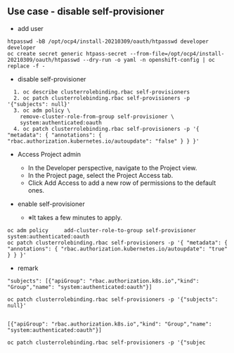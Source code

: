 ## Use case - disable self-provisioner

- add user
```
htpasswd -bB /opt/ocp4/install-20210309/oauth/htpasswd developer developer
oc create secret generic htpass-secret --from-file=/opt/ocp4/install-20210309/oauth/htpasswd --dry-run -o yaml -n openshift-config | oc replace -f -
```

- disable self-provisioner
```
  1. oc describe clusterrolebinding.rbac self-provisioners
  2. oc patch clusterrolebinding.rbac self-provisioners -p '{"subjects": null}'
  3. oc adm policy \
    remove-cluster-role-from-group self-provisioner \
    system:authenticated:oauth
  4. oc patch clusterrolebinding.rbac self-provisioners -p '{ "metadata": { "annotations": { "rbac.authorization.kubernetes.io/autoupdate": "false" } } }'
```

- Access Project admin
  + In the Developer perspective, navigate to the Project view.
  + In the Project page, select the Project Access tab.
  + Click Add Access to add a new row of permissions to the default ones.

- enable self-provisioner
  + ※It takes a few minutes to apply.
```
oc adm policy     add-cluster-role-to-group self-provisioner     system:authenticated:oauth
oc patch clusterrolebinding.rbac self-provisioners -p '{ "metadata": { "annotations": { "rbac.authorization.kubernetes.io/autoupdate": "true" } } }'
```

- remark
```
"subjects": [{"apiGroup": "rbac.authorization.k8s.io","kind": "Group","name": "system:authenticated:oauth"}]

oc patch clusterrolebinding.rbac self-provisioners -p '{"subjects": null}'


[{"apiGroup": "rbac.authorization.k8s.io","kind": "Group","name": "system:authenticated:oauth"}]

oc patch clusterrolebinding.rbac self-provisioners -p '{"subjec
```
